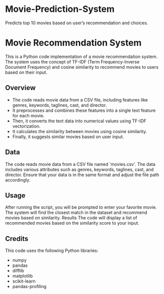 # Movie-Prediction-System
Predicts top 10 movies based on user’s recommendation and choices.
# Movie Recommendation System

This is a Python code implementation of a movie recommendation system. The system uses the concept of TF-IDF (Term Frequency-Inverse Document Frequency) and cosine similarity to recommend movies to users based on their input.

## Overview

- The code reads movie data from a CSV file, including features like genres, keywords, taglines, cast, and director.
- It preprocesses and combines these features into a single text feature for each movie.
- Then, it converts the text data into numerical values using TF-IDF vectorization.
- It calculates the similarity between movies using cosine similarity.
- Finally, it suggests similar movies based on user input.

## Data
The code reads movie data from a CSV file named 'movies.csv'. The data includes various attributes such as genres, keywords, taglines, cast, and director. Ensure that your data is in the same format and adjust the file path accordingly.

## Usage
After running the script, you will be prompted to enter your favorite movie.
The system will find the closest match in the dataset and recommend movies based on similarity.
Results
The code will display a list of recommended movies based on the similarity score to your input.

## Credits
This code uses the following Python libraries:
- numpy
- pandas
- difflib
- matplotlib
- scikit-learn
- pandas-profiling
